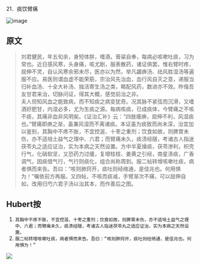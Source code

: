 21．痰饮臂痛  

![image](https://mmbiz.qpic.cn/mmbiz_jpg/KnkQiaUcAGWt9ib8QwaYtnEicAtq03ibUibaFc44hxeUwS03o6ZPN6JLhPaRgQNhwliaYicGyN6cCKKWS2OKClbeFrmicg/0?wx_fmt=jpeg)  

## 原文  
> 刘君健民，年五旬余，身短体胖，嗜酒，膏粱自奉，每病必咳嗽吐痰，习为常也。近日感风寒，头身痛，咳尤剧，服表散药，诸证俱罢。惟右臂时疼，屈伸不灵，自认风寒余邪未尽，医亦以为然，举凡蠲痹汤、祛风胜湿汤等遍服不应。易医则谓血虚不能荣筋，宗治风先治血，血行风自灭之意，递服当归补血汤、十全大补汤、独活寄生汤之类，略配风药，数进亦不效。昨偕吾友甘君来治，切脉问证，得其大概，感觉前治之非。  
> 夫人但知风血之能致病，而不知痰之病变犹奇。况其脉不紧弦而沉滑，又嗜酒好肥甘，内湿必多，尤为生痰之源。每病咳痰，已成痰体，今臂痛之不咳不痰，其痛非血非风明矣。《证治汇补》云：“四肢痿痹，屈伸不利，风湿痰也。”臂痛即痹之渐，虽兼风湿而不离诸痰。本证虽为痰致而尚未深，治宜加以鉴别，其胸中不疼不胀，不宜控涎、十枣之重剂；饮食如故，则脾胃未伤，亦不适培土益气之理中、六君；而臂痛未久，痰渍经隧，考诸古人指迷茯苓丸之适应证治，实为本病之天然设置。方中半夏燥痰，茯苓渗利，枳壳行气，化硝软坚，又恐药力过缓，复增桂枝、姜黄之引经，南星涤痰，广香调气，因痰借气行，气行则痰化，组合尚称周到。服二帖转增咳嗽吐痰，病者惧而来告。吾曰：“咳则肺窍开，痰吐则经络通，是佳兆也。何用惧为！”嘱依前方再服。又四帖，不咳而痰减，手臂渐次不痛，可以屈伸自如，改用归芍六君子汤以治其本，而作善后之图。  

## Hubert按  
1. `其胸中不疼不胀，不宜控涎、十枣之重剂；饮食如故，则脾胃未伤，亦不适培土益气之理中、六君；而臂痛未久，痰渍经隧，考诸古人指迷茯苓丸之适应证治，实为本病之天然设置。`  
1. `服二帖转增咳嗽吐痰，病者惧而来告。吾曰：“咳则肺窍开，痰吐则经络通，是佳兆也。何用惧为！”`  


![](https://upload-images.jianshu.io/upload_images/9738519-0aabc1e8a65f3ac5.png?imageMogr2/auto-orient/strip%7CimageView2/2/w/1240)  